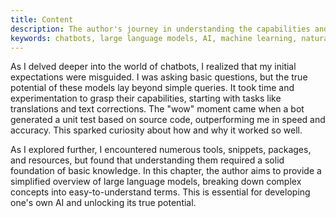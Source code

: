 ```yaml
---
title: Content
description: The author's journey in understanding the capabilities and possibilities of chatbots based on large language models.
keywords: chatbots, large language models, AI, machine learning, natural language processing
---
```


As I delved deeper into the world of chatbots, I realized that my initial expectations were misguided. I was asking basic questions, but the true potential of these models lay beyond simple queries. It took time and experimentation to grasp their capabilities, starting with tasks like translations and text corrections. The "wow" moment came when a bot generated a unit test based on source code, outperforming me in speed and accuracy. This sparked curiosity about how and why it worked so well.

As I explored further, I encountered numerous tools, snippets, packages, and resources, but found that understanding them required a solid foundation of basic knowledge. In this chapter, the author aims to provide a simplified overview of large language models, breaking down complex concepts into easy-to-understand terms. This is essential for developing one's own AI and unlocking its true potential.

